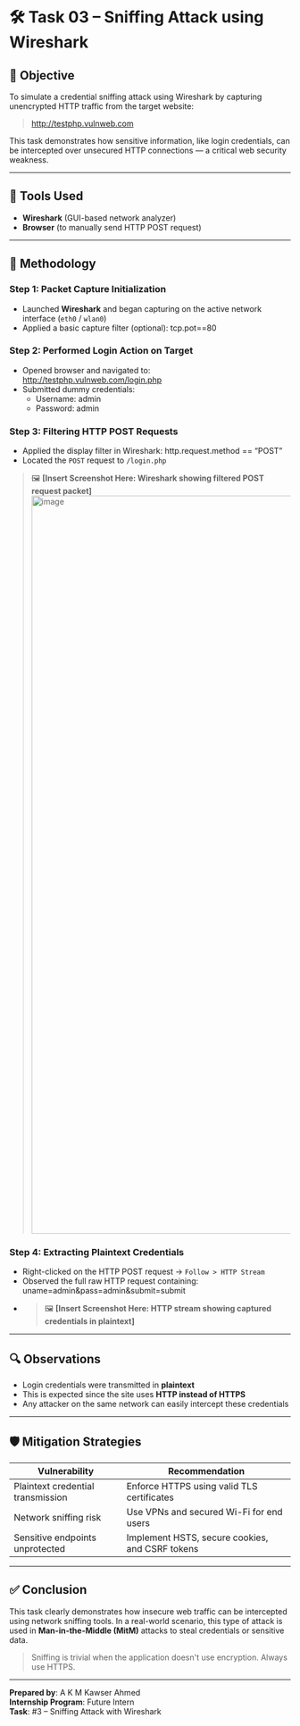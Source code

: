 # 🛠️ Task 03 – Sniffing Attack using Wireshark

## 🎯 Objective

To simulate a credential sniffing attack using Wireshark by capturing unencrypted HTTP traffic from the target website:

> http://testphp.vulnweb.com

This task demonstrates how sensitive information, like login credentials, can be intercepted over unsecured HTTP connections — a critical web security weakness.

---

## 🧰 Tools Used

- **Wireshark** (GUI-based network analyzer)
- **Browser** (to manually send HTTP POST request)

---

## 🧪 Methodology

### Step 1: Packet Capture Initialization
- Launched **Wireshark** and began capturing on the active network interface (`eth0` / `wlan0`)
- Applied a basic capture filter (optional): tcp.pot==80

### Step 2: Performed Login Action on Target
- Opened browser and navigated to: http://testphp.vulnweb.com/login.php
- Submitted dummy credentials:
  - Username: admin
  - Password: admin

### Step 3: Filtering HTTP POST Requests
- Applied the display filter in Wireshark: http.request.method == “POST”
- Located the `POST` request to `/login.php`

> 🖼️ **[Insert Screenshot Here: Wireshark showing filtered POST request packet]**
> <img width="1322" alt="image" src="https://github.com/user-attachments/assets/82193beb-fae5-4a4c-b2ef-6348856141c2" />


### Step 4: Extracting Plaintext Credentials
- Right-clicked on the HTTP POST request → `Follow > HTTP Stream`
- Observed the full raw HTTP request containing: uname=admin&pass=admin&submit=submit
- > 🖼️ **[Insert Screenshot Here: HTTP stream showing captured credentials in plaintext]**

---

## 🔍 Observations

- Login credentials were transmitted in **plaintext**
- This is expected since the site uses **HTTP instead of HTTPS**
- Any attacker on the same network can easily intercept these credentials

---

## 🛡️ Mitigation Strategies

| Vulnerability | Recommendation |
|---------------|----------------|
| Plaintext credential transmission | Enforce HTTPS using valid TLS certificates |
| Network sniffing risk | Use VPNs and secured Wi-Fi for end users |
| Sensitive endpoints unprotected | Implement HSTS, secure cookies, and CSRF tokens |

---

## ✅ Conclusion

This task clearly demonstrates how insecure web traffic can be intercepted using network sniffing tools. In a real-world scenario, this type of attack is used in **Man-in-the-Middle (MitM)** attacks to steal credentials or sensitive data.

> Sniffing is trivial when the application doesn't use encryption. Always use HTTPS.

---

**Prepared by**: A K M Kawser Ahmed  
**Internship Program**: Future Intern  
**Task**: #3 – Sniffing Attack with Wireshark
